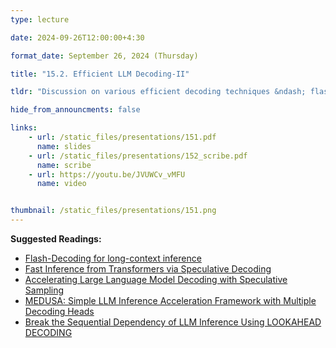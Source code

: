```yaml
---
type: lecture

date: 2024-09-26T12:00:00+4:30

format_date: September 26, 2024 (Thursday)

title: "15.2. Efficient LLM Decoding-II"

tldr: "Discussion on various efficient decoding techniques &ndash; flash decoding, speculative decoding, Medusa and tree attention, prompt-lookup decoding, lookahead decoding."

hide_from_announcments: false

links: 
    - url: /static_files/presentations/151.pdf
      name: slides
    - url: /static_files/presentations/152_scribe.pdf
      name: scribe
    - url: https://youtu.be/JVUWCv_vMFU
      name: video


thumbnail: /static_files/presentations/151.png
---
```

<!-- Other additional contents using markdown -->
**Suggested Readings:**
- [Flash-Decoding for long-context inference](https://pytorch.org/blog/flash-decoding/)
- [Fast Inference from Transformers via Speculative Decoding](https://arxiv.org/pdf/2211.17192)
- [Accelerating Large Language Model Decoding with Speculative Sampling](https://arxiv.org/pdf/2302.01318)
- [MEDUSA: Simple LLM Inference Acceleration Framework with Multiple Decoding Heads](https://arxiv.org/pdf/2401.10774)
- [Break the Sequential Dependency of LLM Inference Using LOOKAHEAD DECODING](https://arxiv.org/pdf/2402.02057)
